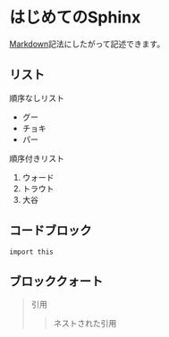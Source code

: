 # はじめてのSphinx

[Markdown](https://daringfireball.net/projects/markdown/)記法にしたがって記述できます。

## リスト

順序なしリスト

- グー
- チョキ
- パー

順序付きリスト

1. ウォード
2. トラウト
3. 大谷

## コードブロック

```
import this
```

## ブロッククォート

> 引用
>> ネストされた引用
